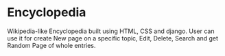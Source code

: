 # Encyclopedia
Wikipedia-like Encyclopedia built using HTML, CSS and django.
User can use it for create New page on a specific topic, Edit, Delete, Search and get Random Page of whole entries.


